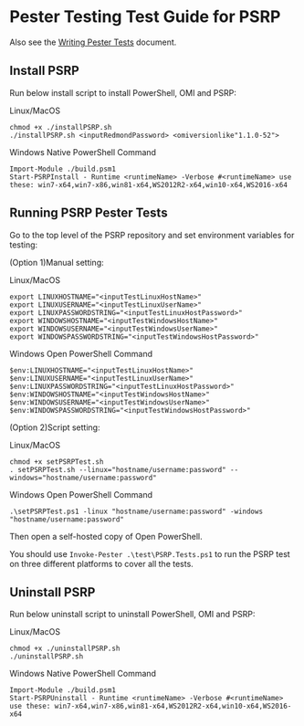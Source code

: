 Pester Testing Test Guide for PSRP
==================================

Also see the [Writing Pester Tests](https://github.com/PowerShell/PowerShell/blob/master/docs/testing-guidelines/WritingPesterTests.md)
document.

Install PSRP
--------------------

Run below install script to install PowerShell, OMI and PSRP:

Linux/MacOS
```
chmod +x ./installPSRP.sh
./installPSRP.sh <inputRedmondPassword> <omiversionlike"1.1.0-52">
```

Windows Native PowerShell Command
```
Import-Module ./build.psm1
Start-PSRPInstall - Runtime <runtimeName> -Verbose #<runtimeName> use these: win7-x64,win7-x86,win81-x64,WS2012R2-x64,win10-x64,WS2016-x64
```

Running PSRP Pester Tests
--------------------

Go to the top level of the PSRP repository and set environment variables for testing:

(Option 1)Manual setting:

Linux/MacOS
```
export LINUXHOSTNAME="<inputTestLinuxHostName>"
export LINUXUSERNAME="<inputTestLinuxUserName>"
export LINUXPASSWORDSTRING="<inputTestLinuxHostPassword>"
export WINDOWSHOSTNAME="<inputTestWindowsHostName>"
export WINDOWSUSERNAME="<inputTestWindowsUserName>"
export WINDOWSPASSWORDSTRING="<inputTestWindowsHostPassword>"
```

Windows Open PowerShell Command
```
$env:LINUXHOSTNAME="<inputTestLinuxHostName>"
$env:LINUXUSERNAME="<inputTestLinuxUserName>"
$env:LINUXPASSWORDSTRING="<inputTestLinuxHostPassword>"
$env:WINDOWSHOSTNAME="<inputTestWindowsHostName>"
$env:WINDOWSUSERNAME="<inputTestWindowsUserName>"
$env:WINDOWSPASSWORDSTRING="<inputTestWindowsHostPassword>"
```

(Option 2)Script setting:

Linux/MacOS
```
chmod +x setPSRPTest.sh
. setPSRPTest.sh --linux="hostname/username:password" --windows="hostname/username:password"
```

Windows Open PowerShell Command
```
.\setPSRPTest.ps1 -linux "hostname/username:password" -windows "hostname/username:password"
```


Then open a self-hosted copy of Open PowerShell.

You should use `Invoke-Pester .\test\PSRP.Tests.ps1` to run the PSRP test on three different platforms to cover all the tests.

Uninstall PSRP
--------------------

Run below uninstall script to uninstall PowerShell, OMI and PSRP:

Linux/MacOS
```
chmod +x ./uninstallPSRP.sh
./uninstallPSRP.sh
```

Windows Native PowerShell Command
```
Import-Module ./build.psm1
Start-PSRPUninstall - Runtime <runtimeName> -Verbose #<runtimeName> use these: win7-x64,win7-x86,win81-x64,WS2012R2-x64,win10-x64,WS2016-x64
```